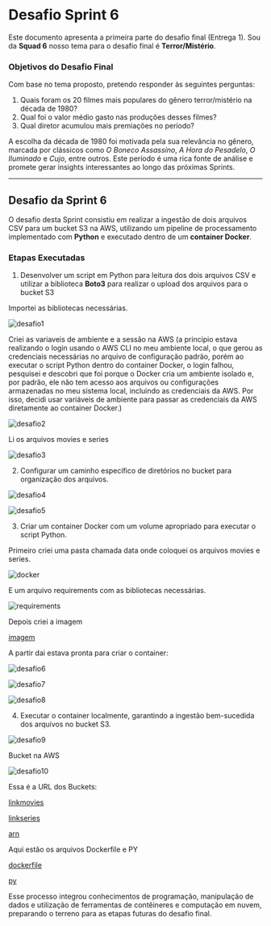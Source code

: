 # Desafio Sprint 6

Este documento apresenta a primeira parte do desafio final (Entrega 1).
Sou da **Squad 6** nosso tema para o desafio final é **Terror/Mistério**.

### Objetivos do Desafio Final

Com base no tema proposto, pretendo responder às seguintes perguntas:  
1. Quais foram os 20 filmes mais populares do gênero terror/mistério na década de 1980?  
2. Qual foi o valor médio gasto nas produções desses filmes?  
3. Qual diretor acumulou mais premiações no período?  

A escolha da década de 1980 foi motivada pela sua relevância no gênero, marcada por clássicos como *O Boneco Assassino*, *A Hora do Pesadelo*, *O Iluminado* e *Cujo*, entre outros. Este período é uma rica fonte de análise e promete gerar insights interessantes ao longo das próximas Sprints.

---

## Desafio da Sprint 6

O desafio desta Sprint consistiu em realizar a ingestão de dois arquivos CSV para um bucket S3 na AWS, utilizando um pipeline de processamento implementado com **Python** e executado dentro de um **container Docker**.

### Etapas Executadas

1. Desenvolver um script em Python para leitura dos dois arquivos CSV e utilizar a biblioteca **Boto3** para realizar o upload dos arquivos para o bucket S3  

Importei as bibliotecas necessárias.

![desafio1](../Evidencias/script01.png)

Criei as variaveis de ambiente e a sessão na AWS (a principio estava realizando o login usando o AWS CLI no meu ambiente local, o que gerou as credenciais necessárias no arquivo de configuração padrão, porém ao executar o script Python dentro do container Docker, o login falhou, pesquisei e descobri que foi porque o Docker cria um ambiente isolado e, por padrão, ele não tem acesso aos arquivos ou configurações armazenadas no meu sistema local, incluindo as credenciais da AWS. Por isso, decidi usar variáveis de ambiente para passar as credenciais da AWS diretamente ao container Docker.)

![desafio2](../Evidencias/script02.png)

Li os arquivos movies e series

![desafio3](../Evidencias/script03.png)

2. Configurar um caminho específico de diretórios no bucket para organização dos arquivos.  

![desafio4](../Evidencias/script04.png)

![desafio5](../Evidencias/script06.png)

3. Criar um container Docker com um volume apropriado para executar o script Python.

Primeiro criei uma pasta chamada data onde coloquei os arquivos movies e series.

![docker](../Evidencias/docker05.png)

E um arquivo requirements com as bibliotecas necessárias.

![requirements](../Evidencias/docker04.png)

Depois criei a imagem

[imagem](../Desafio/Dockerfile)

A partir dai estava pronta para criar o container:

![desafio6](../Evidencias/docker01.png)

![desafio7](../Evidencias/docker02.png)

![desafio8](../Evidencias/docker03.png)

4. Executar o container localmente, garantindo a ingestão bem-sucedida dos arquivos no bucket S3.

![desafio9](../Evidencias/docker03.png)

Bucket na AWS 

![desafio10](../Evidencias/bucket.png)

Essa é a URL dos Buckets:

[linkmovies](s3://desafiofinal-filmeseseries/raw/local/csv/movies/2024-12-31/movies.csv)

[linkseries](s3://desafiofinal-filmeseseries/raw/local/csv/series/2024-12-31/series.csv)

[arn](arn:aws:s3:::desafiofinal-filmeseseries)

Aqui estão os arquivos Dockerfile e PY

[dockerfile](../Desafio/Dockerfile)

[py](../Desafio/desafio.py)

Esse processo integrou conhecimentos de programação, manipulação de dados e utilização de ferramentas de contêineres e computação em nuvem, preparando o terreno para as etapas futuras do desafio final.

